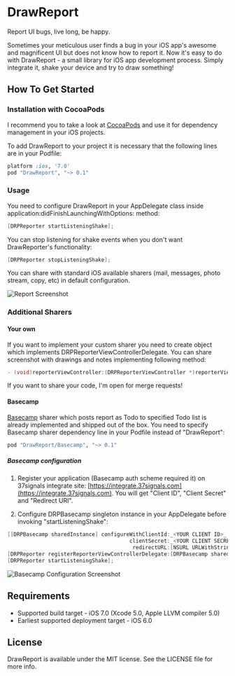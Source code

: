 DrawReport
==========

Report UI bugs, live long, be happy.

Sometimes your meticulous user finds a bug in your iOS app's awesome and magnificent UI but does not know how to report it. Now it's easy to do with DrawReport - a small library for iOS app development process. Simply integrate it, shake your device and try to draw something!

## How To Get Started

### Installation with CocoaPods

I recommend you to take a look at [CocoaPods](http://cocoapods.org) and use it for dependency management in your iOS projects.

To add DrawReport to your project it is necessary that the following lines are in your Podfile:

```ruby
platform :ios, '7.0'
pod "DrawReport", "~> 0.1"
```

### Usage

You need to configure DrawReport in your AppDelegate class inside application:didFinishLaunchingWithOptions: method:

```objective-c
[DRPReporter startListeningShake];
```

You can stop listening for shake events when you don't want DrawReporter's functionality:

```objective-c
[DRPReporter stopListeningShake];
```

You can share with standard iOS available sharers (mail, messages, photo stream, copy, etc) in default configuration.

![Report Screenshot](https://raw.github.com/opedge/DrawReport/assets/Screenshot_01.png)

### Additional Sharers

#### Your own

If you want to implement your custom sharer you need to create object which implements DRPReporterViewControllerDelegate. You can share screenshot with drawings and notes implementing following method:

```objective-c
- (void)reporterViewController:(DRPReporterViewController *)reporterViewController didFinishDrawingImage:(UIImage *)image withNoteText:(NSString *)noteText;
```

If you want to share your code, I'm open for merge requests!

#### Basecamp

[Basecamp](https://basecamp.com) sharer which posts report as Todo to specified Todo list is already implemented and shipped out of the box. You need to specify Basecamp sharer dependency line in your Podfile instead of "DrawReport":

```ruby
pod "DrawReport/Basecamp", "~> 0.1"
```

##### Basecamp configuration

  1. Register your application (Basecamp auth scheme required it) on 37signals integrate site: [https://integrate.37signals.com](https://integrate.37signals.com). You will get "Client ID", "Client Secret" and "Redirect URI".

  2. Configure DRPBasecamp singleton instance in your AppDelegate before invoking "startListeningShake":
  
  ```objective-c
  [[DRPBasecamp sharedInstance] configureWithClientId:_<YOUR CLIENT ID>_
                                         clientSecret:_<YOUR CLIENT SECRET>_
                                          redirectURL:[NSURL URLWithString:_<YOUR REDIRECT URI>_]];
  [DRPReporter registerReporterViewControllerDelegate:[DRPBasecamp sharedInstance]];
  [DRPReporter startListeningShake];
  ```

![Basecamp Configuration Screenshot](https://raw.github.com/opedge/DrawReport/assets/Screenshot_Basecamp_01.png)

## Requirements

  - Supported build target - iOS 7.0 (Xcode 5.0, Apple LLVM compiler 5.0)
  - Earliest supported deployment target - iOS 6.0

## License

DrawReport is available under the MIT license. See the LICENSE file for more info.
